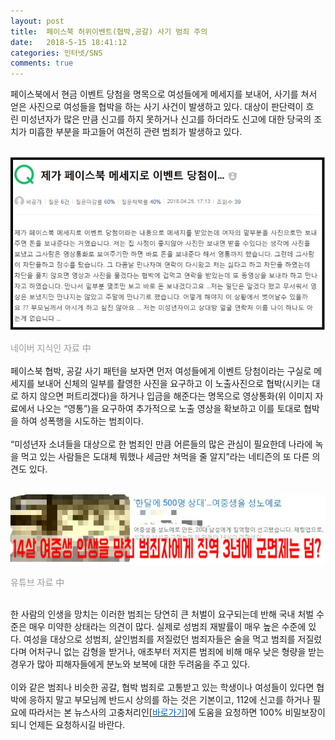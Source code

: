 ```yaml
---
layout: post
title:  페이스북 허위이벤트(협박,공갈) 사기 범죄 주의
date:   2018-5-15 18:41:12
categories: 인터넷/SNS
comments: true
---
```




<p>페이스북에서 현금 이벤트 당첨을 명목으로 여성들에게 메세지를 보내어, 사기를 쳐서 얻은 사진으로 여성들을 협박을 하는 사기 사건이 발생하고 있다. 대상이 판단력이 흐린&nbsp;미성년자가 많은 만큼 신고를 하지 못하거나 신고를 하더라도&nbsp;신고에 대한 당국의 조치가 미흡한 부분을 파고들어 여전히 관련 범죄가 발생하고 있다.


<br><img class="image" src="/images/1114636.png" alt=""/>



<span style="color: rgb(153, 153, 153);">네이버 지식인 자료 中</span><br><br>페이스북 협박, 공갈 사기 패턴을 보자면 먼저 여성들에게 이벤트 당첨이라는 구실로 메세지를 보내어 신체의 일부를 촬영한 사진을 요구하고 이 노출사진으로 협박(시키는 대로 하지 않으면 퍼트리겠다)을&nbsp;하거나 입금을&nbsp;해준다는 명목으로 영상통화(위 이미지 자료에서 나오는&nbsp;“영통”)을 요구하여 추가적으로 노출 영상을 확보하고 이를 토대로 협박을 하여 성폭행을 시도하는 범죄이다.<br> &nbsp;<br>“미성년자 소녀들을 대상으로 한 범죄인 만큼&nbsp;어른들의 많은 관심이 필요한데 나라에&nbsp;녹을 먹고 있는 사람들은&nbsp;도대체 뭐했나 세금만 쳐먹을 줄 알지”라는&nbsp;네티즌의 또 다른 의견도 있다.


<br><img class="image" src="/images/22564564.png" alt=""/>



<span style="color: rgb(153, 153, 153);">유튜브 자료 中</span>


<br>한 사람의 인생을 망치는 이러한 범죄는 당연히&nbsp;큰 처벌이 요구되는데 반해 국내 처벌 수준은 매우&nbsp;미약한 상태라는 의견이 많다. 실제로&nbsp;성범죄 재발률이 매우 높은 수준에 있다. 여성을 대상으로 성범죄, 살인범죄를 저질렀던 범죄자들은 술을 먹고 범죄를 저질렀다며&nbsp;어처구니 없는 감형을 받거나, 애초부터&nbsp;저지른&nbsp;범죄에 비해 매우 낮은 형량을 받는 경우가&nbsp;많아 피해자들에게 분노와 보복에 대한 두려움을 주고 있다.<br> &nbsp;<br>이와 같은 범죄나 비슷한 공갈, 협박 범죄로 고통받고 있는 학생이나 여성들이 있다면 협박에 응하지 말고&nbsp;부모님께 반드시 상의를 하는 것은 기본이고, 112에 신고를 하거나 필요에 따라서는 본 뉴스사의 고충처리인[<a href="https://news.leevra.com/difficulty"><font color="#0066cc">바로가기</font></a>]에 도움을 요청하면 100% 비밀보장이 되니 언제든 요청하시길 바란다.<u></u><br></p>